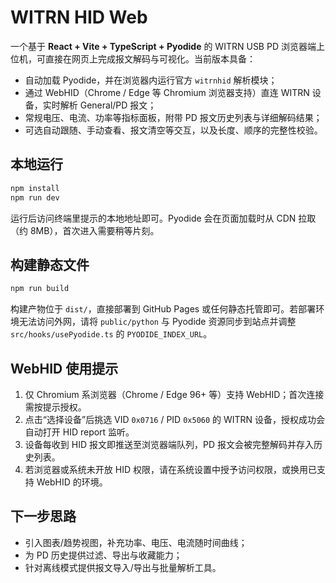 # WITRN HID Web

一个基于 **React + Vite + TypeScript + Pyodide** 的 WITRN USB PD 浏览器端上位机，可直接在网页上完成报文解码与可视化。当前版本具备：

- 自动加载 Pyodide，并在浏览器内运行官方 `witrnhid` 解析模块；
- 通过 WebHID（Chrome / Edge 等 Chromium 浏览器支持）直连 WITRN 设备，实时解析 General/PD 报文；
- 常规电压、电流、功率等指标面板，附带 PD 报文历史列表与详细解码结果；
- 可选自动跟随、手动查看、报文清空等交互，以及长度、顺序的完整性校验。

## 本地运行

```bash
npm install
npm run dev
```

运行后访问终端里提示的本地地址即可。Pyodide 会在页面加载时从 CDN 拉取（约 8MB），首次进入需要稍等片刻。

## 构建静态文件

```bash
npm run build
```

构建产物位于 `dist/`，直接部署到 GitHub Pages 或任何静态托管即可。若部署环境无法访问外网，请将 `public/python` 与 Pyodide 资源同步到站点并调整 `src/hooks/usePyodide.ts` 的 `PYODIDE_INDEX_URL`。

## WebHID 使用提示

1. 仅 Chromium 系浏览器（Chrome / Edge 96+ 等）支持 WebHID；首次连接需按提示授权。
2. 点击“选择设备”后挑选 VID `0x0716` / PID `0x5060` 的 WITRN 设备，授权成功会自动打开 HID report 监听。
3. 设备每收到 HID 报文即推送至浏览器端队列，PD 报文会被完整解码并存入历史列表。
4. 若浏览器或系统未开放 HID 权限，请在系统设置中授予访问权限，或换用已支持 WebHID 的环境。

## 下一步思路

- 引入图表/趋势视图，补充功率、电压、电流随时间曲线；
- 为 PD 历史提供过滤、导出与收藏能力；
- 针对离线模式提供报文导入/导出与批量解析工具。

